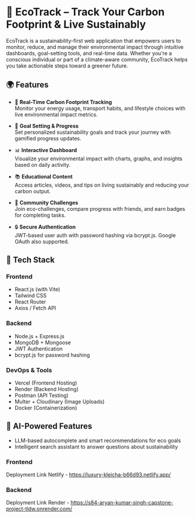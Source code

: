 # 🌱 EcoTrack – Track Your Carbon Footprint & Live Sustainably

EcoTrack is a sustainability-first web application that empowers users to monitor, reduce, and manage their environmental impact through intuitive dashboards, goal-setting tools, and real-time data. Whether you're a conscious individual or part of a climate-aware community, EcoTrack helps you take actionable steps toward a greener future.

## 🌍 Features

- 🌿 **Real-Time Carbon Footprint Tracking**  
  Monitor your energy usage, transport habits, and lifestyle choices with live environmental impact metrics.

- 🎯 **Goal Setting & Progress**  
  Set personalized sustainability goals and track your journey with gamified progress updates.

- 📊 **Interactive Dashboard**  
  Visualize your environmental impact with charts, graphs, and insights based on daily activity.

- 📚 **Educational Content**  
  Access articles, videos, and tips on living sustainably and reducing your carbon output.

- 🤝 **Community Challenges**  
  Join eco-challenges, compare progress with friends, and earn badges for completing tasks.

- 🔒 **Secure Authentication**  
  JWT-based user auth with password hashing via bcrypt.js. Google OAuth also supported.

## 🚀 Tech Stack

### Frontend
- React.js (with Vite)
- Tailwind CSS
- React Router
- Axios / Fetch API

### Backend
- Node.js + Express.js
- MongoDB + Mongoose
- JWT Authentication
- bcrypt.js for password hashing

### DevOps & Tools
- Vercel (Frontend Hosting)
- Render (Backend Hosting)
- Postman (API Testing)
- Multer + Cloudinary (Image Uploads)
- Docker (Containerization)

## 🧠 AI-Powered Features
- LLM-based autocomplete and smart recommendations for eco goals
- Intelligent search assistant to answer questions about sustainability


### Frontend 
Deployment Link Netlify - https://luxury-kleicha-b66d93.netlify.app/

### Backend
Deployment Link Render - https://s84-aryan-kumar-singh-capstone-project-tldw.onrender.com/
